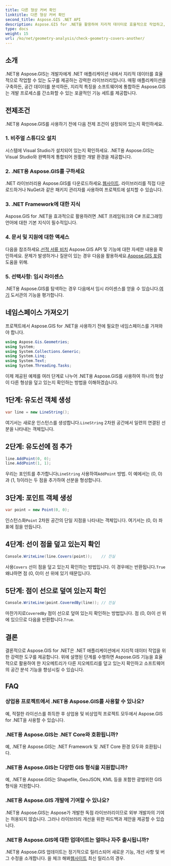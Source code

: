```yaml
---
title: 다른 형상 커버 확인
linktitle: 다른 형상 커버 확인
second_title: Aspose.GIS .NET API
description: Aspose.GIS for .NET을 활용하여 지리적 데이터로 효율적으로 작업하고, 공간 정보를 분석하고, 매핑 기능을 .NET 애플리케이션에 통합하는 방법을 알아보세요.
type: docs
weight: 15
url: /ko/net/geometry-analysis/check-geometry-covers-another/
---
```

## 소개
.NET용 Aspose.GIS는 개발자에게 .NET 애플리케이션 내에서 지리적 데이터를 효율적으로 작업할 수 있는 도구를 제공하는 강력한 라이브러리입니다. 매핑 애플리케이션을 구축하든, 공간 데이터를 분석하든, 지리적 특징을 소프트웨어에 통합하든 Aspose.GIS는 개발 프로세스를 간소화할 수 있는 포괄적인 기능 세트를 제공합니다.
## 전제조건
.NET용 Aspose.GIS를 사용하기 전에 다음 전제 조건이 설정되어 있는지 확인하세요.
### 1. 비주얼 스튜디오 설치
시스템에 Visual Studio가 설치되어 있는지 확인하세요. .NET용 Aspose.GIS는 Visual Studio와 완벽하게 통합되어 원활한 개발 환경을 제공합니다.
### 2. .NET용 Aspose.GIS를 구하세요
 .NET 라이브러리용 Aspose.GIS를 다운로드하세요.[웹사이트](https://releases.aspose.com/gis/net/). 라이브러리를 직접 다운로드하거나 NuGet과 같은 패키지 관리자를 사용하여 프로젝트에 설치할 수 있습니다.
### 3. .NET Framework에 대한 지식
Aspose.GIS for .NET을 효과적으로 활용하려면 .NET 프레임워크와 C# 프로그래밍 언어에 대한 기본 지식이 필수적입니다.
### 4. 문서 및 지원에 대한 액세스
 다음을 참조하세요.[선적 서류 비치](https://reference.aspose.com/gis/net/) Aspose.GIS API 및 기능에 대한 자세한 내용을 확인하세요. 문제가 발생하거나 질문이 있는 경우 다음을 활용하세요.[Aspose.GIS 포럼](https://forum.aspose.com/c/gis/33) 도움을 위해.
### 5. 선택사항: 임시 라이센스
 .NET용 Aspose.GIS를 탐색하는 경우 다음에서 임시 라이센스를 얻을 수 있습니다.[여기](https://purchase.aspose.com/temporary-license/) 도서관의 기능을 평가합니다.

## 네임스페이스 가져오기
프로젝트에서 Aspose.GIS for .NET을 사용하기 전에 필요한 네임스페이스를 가져와야 합니다.
```csharp
using Aspose.Gis.Geometries;
using System;
using System.Collections.Generic;
using System.Linq;
using System.Text;
using System.Threading.Tasks;
```

이제 제공된 예제를 여러 단계로 나누어 .NET용 Aspose.GIS를 사용하여 하나의 형상이 다른 형상을 덮고 있는지 확인하는 방법을 이해하겠습니다.
## 1단계: 유도선 객체 생성
```csharp
var line = new LineString();
```
 여기서는 새로운 인스턴스를 생성합니다.`LineString` 2차원 공간에서 일련의 연결된 선분을 나타내는 객체입니다.
## 2단계: 유도선에 점 추가
```csharp
line.AddPoint(0, 0);
line.AddPoint(1, 1);
```
 우리는 포인트를 추가합니다`LineString` 사용하여`AddPoint` 방법. 이 예에서는 (0, 0)과 (1, 1)이라는 두 점을 추가하여 선분을 형성합니다.
## 3단계: 포인트 객체 생성
```csharp
var point = new Point(0, 0);
```
 인스턴스화`Point` 2차원 공간의 단일 지점을 나타내는 객체입니다. 여기서는 (0, 0) 좌표에 점을 만듭니다.
## 4단계: 선이 점을 덮고 있는지 확인
```csharp
Console.WriteLine(line.Covers(point));    // 진실
```
 사용`Covers` 선이 점을 덮고 있는지 확인하는 방법입니다. 이 경우에는 반환됩니다.`True` 왜냐하면 점 (0, 0)이 선 위에 있기 때문입니다.
## 5단계: 점이 선으로 덮여 있는지 확인
```csharp
Console.WriteLine(point.CoveredBy(line)); // 진실
```
마찬가지로`CoveredBy` 점이 선으로 덮여 있는지 확인하는 방법입니다. 점 (0, 0)이 선 위에 있으므로 다음을 반환합니다.`True`.

## 결론
결론적으로 Aspose.GIS for .NET은 .NET 애플리케이션에서 지리적 데이터 작업을 위한 강력한 도구를 제공합니다. 위에 설명된 단계를 수행하면 Aspose.GIS 기능을 효율적으로 활용하여 한 지오메트리가 다른 지오메트리를 덮고 있는지 확인하고 소프트웨어의 공간 분석 기능을 향상시킬 수 있습니다.
## FAQ
### 상업용 프로젝트에서 .NET용 Aspose.GIS를 사용할 수 있나요?
예, 적절한 라이선스를 취득한 후 상업용 및 비상업적 프로젝트 모두에서 Aspose.GIS for .NET을 사용할 수 있습니다.
### .NET용 Aspose.GIS는 .NET Core와 호환됩니까?
예, .NET용 Aspose.GIS는 .NET Framework 및 .NET Core 환경 모두와 호환됩니다.
### .NET용 Aspose.GIS는 다양한 GIS 형식을 지원합니까?
예, .NET용 Aspose.GIS는 Shapefile, GeoJSON, KML 등을 포함한 광범위한 GIS 형식을 지원합니다.
### .NET용 Aspose.GIS 개발에 기여할 수 있나요?
.NET용 Aspose.GIS는 Aspose가 개발한 독점 라이브러리이므로 외부 개발자의 기여는 허용되지 않습니다. 그러나 라이브러리 개선을 위한 피드백과 제안을 제공할 수 있습니다.
### .NET용 Aspose.GIS에 대한 업데이트는 얼마나 자주 출시됩니까?
 .NET용 Aspose.GIS 업데이트는 정기적으로 릴리스되어 새로운 기능, 개선 사항 및 버그 수정을 소개합니다. 을 체크 해봐[웹사이트](https://releases.aspose.com/gis/net/) 최신 릴리스의 경우.